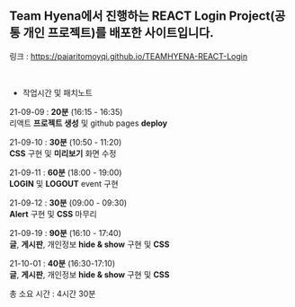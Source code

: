 ## Team Hyena에서 진행하는 REACT Login Project(공통 개인 프로젝트)를 배포한 사이트입니다.

링크 : https://pajaritomoyqi.github.io/TEAMHYENA-REACT-Login

<br>

- 작업시간 및 패치노트

21-09-09 : **20분** (16:15 - 16:35)
<br>
리액트 **프로젝트 생성** 및 github pages **deploy**
<br>

21-09-10 : **30분** (10:50 - 11:20)
<br>
**CSS** 구현 및 **미리보기** 화면 수정
<br>

21-09-11 : **60분** (18:00 - 19:00)
<br>
**LOGIN** 및 **LOGOUT** event 구현
<br>

21-09-12 : **30분** (09:00 - 09:30)
<br>
**Alert** 구현 및 **CSS** 마무리
<br>

21-09-19 : **90분** (16:10 - 17:40)
<br>
**글**, **게시판**, 개인정보 **hide & show** 구현 및 **CSS**
<br>

21-10-01 : **40분** (16:30-17:10)
<br>
**글**, **게시판**, 개인정보 **hide & show** 구현 및 **CSS**
<br>

총 소요 시간 : 4시간 30분